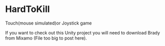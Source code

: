 # HardToKill
 Touch(mouse simulated)or Joystick game 
 
If you want to check out this Unity project you will need to download Brady from Mixamo (File too big to post here).
